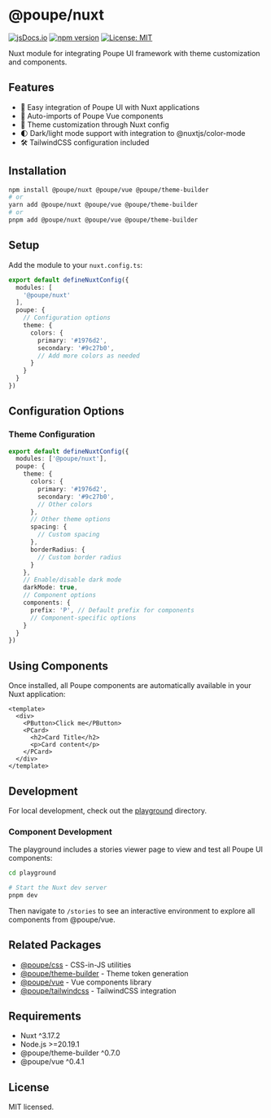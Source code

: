 # @poupe/nuxt

[![jsDocs.io](https://img.shields.io/badge/jsDocs.io-reference-blue)](https://www.jsdocs.io/package/@poupe/nuxt)
[![npm version](https://img.shields.io/npm/v/@poupe/nuxt.svg)](https://www.npmjs.com/package/@poupe/nuxt)
[![License: MIT](https://img.shields.io/badge/License-MIT-blue.svg)](../../LICENCE.txt)

Nuxt module for integrating Poupe UI framework with theme customization and components.

## Features

- 🧩 Easy integration of Poupe UI with Nuxt applications
- 🔄 Auto-imports of Poupe Vue components
- 🎨 Theme customization through Nuxt config
- 🌓 Dark/light mode support with integration to @nuxtjs/color-mode
- 🛠️ TailwindCSS configuration included

## Installation

```bash
npm install @poupe/nuxt @poupe/vue @poupe/theme-builder
# or
yarn add @poupe/nuxt @poupe/vue @poupe/theme-builder
# or
pnpm add @poupe/nuxt @poupe/vue @poupe/theme-builder
```

## Setup

Add the module to your `nuxt.config.ts`:

```typescript
export default defineNuxtConfig({
  modules: [
    '@poupe/nuxt'
  ],
  poupe: {
    // Configuration options
    theme: {
      colors: {
        primary: '#1976d2',
        secondary: '#9c27b0',
        // Add more colors as needed
      }
    }
  }
})
```

## Configuration Options

### Theme Configuration

```typescript
export default defineNuxtConfig({
  modules: ['@poupe/nuxt'],
  poupe: {
    theme: {
      colors: {
        primary: '#1976d2',
        secondary: '#9c27b0',
        // Other colors
      },
      // Other theme options
      spacing: {
        // Custom spacing
      },
      borderRadius: {
        // Custom border radius
      }
    },
    // Enable/disable dark mode
    darkMode: true,
    // Component options
    components: {
      prefix: 'P', // Default prefix for components
      // Component-specific options
    }
  }
})
```

## Using Components

Once installed, all Poupe components are automatically available in your Nuxt application:

```vue
<template>
  <div>
    <PButton>Click me</PButton>
    <PCard>
      <h2>Card Title</h2>
      <p>Card content</p>
    </PCard>
  </div>
</template>
```

## Development

For local development, check out the [playground](./playground) directory.

### Component Development

The playground includes a stories viewer page to view and test all Poupe UI components:

```bash
cd playground

# Start the Nuxt dev server
pnpm dev
```

Then navigate to `/stories` to see an interactive environment to explore all components from @poupe/vue.

## Related Packages

- [@poupe/css](../@poupe-css) - CSS-in-JS utilities
- [@poupe/theme-builder](../@poupe-theme-builder) - Theme token generation
- [@poupe/vue](../@poupe-vue) - Vue components library
- [@poupe/tailwindcss](../@poupe-tailwindcss) - TailwindCSS integration

## Requirements

- Nuxt ^3.17.2
- Node.js >=20.19.1
- @poupe/theme-builder ^0.7.0
- @poupe/vue ^0.4.1

## License

MIT licensed.
